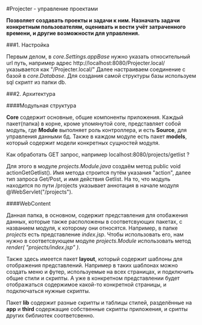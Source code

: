 #Projecter -  управление проектами

__Позволяет создавать проекты и задачи к ним.  Назначать задачи конкретным пользователям, оценивать и вести учёт затраченного времени, и другие возможности для управления.__

###1. Настройка 

Первым делом, в _core.Settings.appBase_ нужно указать относительный url путь, например адрес http://localhost:8080/Projecter.local/ указывается как "/Projecter.local/"
Далее настраиваем соединение с базой в _core.Database_. Для создания самой структуры базы используем sql скрипт из папки db.


###2. Архитектура 

####Модульная структура

__Core__ содержит основные, общие компоненты приложения.
Каждый пакет(папка) в корне, кроме упомянутой core,  представляет собой модуль, где __Module__ выполняет роль контроллера, и есть __Source__, для управления данными бд. 
Также в каждом модуле есть пакет __models__, который содержит модели конкретных сущностей модуля.

Как обработать GET запрос, например localhost:8080/projects/getlist ?

Для этого в модуле _projects.Module.java_  создаём метод public void actionGetGetlist(). Имя метода строится путём указания "action", далее тип запроса Get/Post, и имя действия Getlist.
На то, что модуль находится по пути /projects указывает аннотация в начале модуля @WebServlet("/projects").

####WebContent

Данная папка, в основном, содержит представления для отобажения данных, которые также расположены в соответсвующих пакетах, с названием модуля, к которому они относятся. Например, в папке _projects_ есть представление _index.jsp_. Чтобы использовать его, нам нужно в соответсвующем модуле _projects.Module_ использовать метод _render( "projects/index.jsp" )_.

Также здесь имеется пакет  __layout__, который содержит шаблоны для отображения представлений. Например в таких шаблонах можно создать меню и футер, используемые на всех страницах, и подключить общие стили и скрипты. А уже в конкретном представлении будет отображаться содержимое какой-то конкретной страницы, и подключаться нужные скрипты.

Пакет __lib__ содержит разные скрипты и таблицы стилей, разделённые на __app__ и __third__ содержащие собственные скрипты приложения, и срипты других библиотек соответсвенно.


